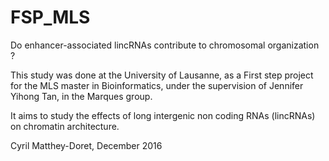 # FSP_MLS
Do enhancer-associated lincRNAs contribute to chromosomal organization ?

This study was done at the University of Lausanne, as a First step project for the MLS master in Bioinformatics, under the supervision of Jennifer Yihong Tan, in the Marques group.

It aims to study the effects of long intergenic non coding RNAs (lincRNAs) on chromatin architecture.

Cyril Matthey-Doret, December 2016
